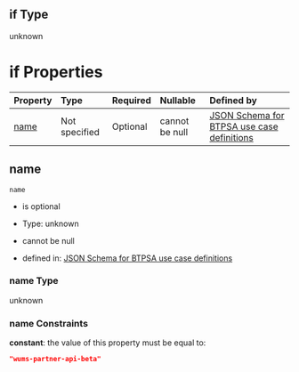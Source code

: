 ## if Type

unknown

# if Properties

| Property      | Type          | Required | Nullable       | Defined by                                                                                                                                                                                                          |
| :------------ | :------------ | :------- | :------------- | :------------------------------------------------------------------------------------------------------------------------------------------------------------------------------------------------------------------ |
| [name](#name) | Not specified | Optional | cannot be null | [JSON Schema for BTPSA use case definitions](btpsa-usecase-properties-services-items-allof-1-then-allof-116-if-properties-name.md "undefined#/properties/services/items/allOf/1/then/allOf/116/if/properties/name") |

## name



`name`

*   is optional

*   Type: unknown

*   cannot be null

*   defined in: [JSON Schema for BTPSA use case definitions](btpsa-usecase-properties-services-items-allof-1-then-allof-116-if-properties-name.md "undefined#/properties/services/items/allOf/1/then/allOf/116/if/properties/name")

### name Type

unknown

### name Constraints

**constant**: the value of this property must be equal to:

```json
"wums-partner-api-beta"
```
